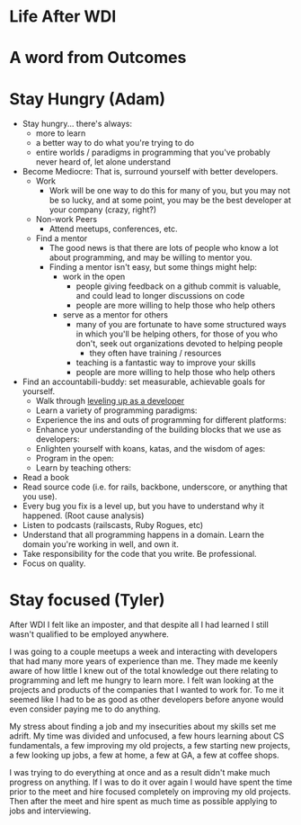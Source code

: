 # Life After WDI

# A word from Outcomes

# Stay Hungry (Adam)

* Stay hungry... there's always:
	* more to learn
	* a better way to do what you're trying to do
	* entire worlds / paradigms in programming that you've probably never heard of, let alone understand
* Become Mediocre: That is, surround yourself with better developers.
	* Work
		* Work will be one way to do this for many of you, but you may not be so lucky, and at some point, you may be the best developer at your company (crazy, right?)
	* Non-work Peers
		* Attend meetups, conferences, etc.
	* Find a mentor
		* The good news is that there are lots of people who know a lot about programming, and may be willing to mentor you.
		* Finding a mentor isn't easy, but some things might help:
		  * work in the open
		  	* people giving feedback on a github commit is valuable, and could lead to longer discussions on code
		  	* people are more willing to help those who help others
		  * serve as a mentor for others
		    * many of you are fortunate to have some structured ways in which you'll be helping others, for those of you who don't, seek out organizations devoted to helping people
		    	* they often have training / resources
		    * teaching is a fantastic way to improve your skills
		  	* people are more willing to help those who help others
* Find an accountabili-buddy: set measurable, achievable goals for yourself.
	* Walk through [leveling up as a developer](http://jasonrudolph.com/blog/2011/08/09/programming-achievements-how-to-level-up-as-a-developer/)
	* Learn a variety of programming paradigms:
	* Experience the ins and outs of programming for different platforms:
	* Enhance your understanding of the building blocks that we use as developers:
	* Enlighten yourself with koans, katas, and the wisdom of ages:
	* Program in the open:
	* Learn by teaching others:
* Read a book
* Read source code (i.e. for rails, backbone, underscore, or anything that you use).
* Every bug you fix is a level up, but you have to understand why it happened. (Root cause analysis)
* Listen to podcasts (railscasts, Ruby Rogues, etc)
* Understand that all programming happens in a domain. Learn the domain you're working in well, and own it.
* Take responsibility for the code that you write. Be professional.
* Focus on quality.

# Stay focused (Tyler)

After WDI I felt like an imposter, and that despite all I had learned I still wasn't qualified to be employed anywhere.

I was going to a couple meetups a week and interacting with developers that had many more years of experience than me. They made me keenly aware of how little I knew out of the total knowledge out there relating to programming and left me  hungry to learn more. I felt wan looking at the projects and products of the companies that I wanted to work for. To me it seemed like I had to be as good as other developers before anyone would even consider paying me to do anything.

My stress about finding a job and my insecurities about my skills set me adrift. My time was divided and unfocused, a few hours learning about CS fundamentals, a few improving my old projects, a few starting new projects, a few looking up jobs, a few at home, a few at GA, a few at coffee shops.

I was trying to do everything at once and as a result didn't make much progress on anything. If I was to do it over again I would have spent the time prior to the meet and hire focused completely on improving my old projects. Then after the meet and hire spent as much time as possible applying to jobs and interviewing.

